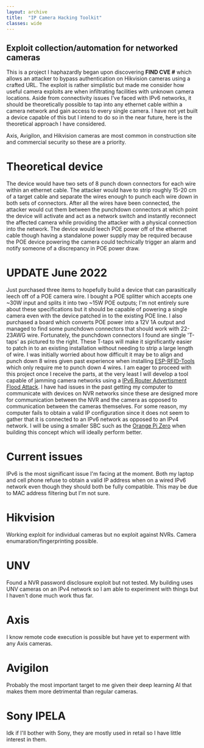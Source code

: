 ```yaml
---
layout: archive
title:  "IP Camera Hacking Toolkit"
classes: wide
---
```


## Exploit collection/automation for networked cameras

This is a project I haphazardly began upon discovering **FIND CVE #** which allows an attacker to bypass authentication on Hikvision cameras using a crafted URL. The exploit is rather simplistic but made me consider how useful camera exploits are when infiltrating facilities with unknown camera locations. Aside from connectivity issues I've faced with IPv6 networks, it should be theoretically possible to tap into any ethernet cable within a camera network and gain access to every single camera. I have not yet built a device capable of this but I intend to do so in the near future, here is the theoretical approach I have considered.

Axis, Avigilon, and Hikvision cameras are most common in construction site and commercial security so these are a priority.

# Theoretical device

The device would have two sets of 8 punch down connectors for each wire within an ethernet cable. The attacker would have to strip roughly 15-20 cm of a target cable and separate the wires enough to punch each wire down in both sets of connectors. After all the wires have been connected, the attacker would cut them between the punchdown connectors at which point the device will activate and act as a network switch and instantly reconnect the affected camera while providing the attacker with a physical connection into the network. The device would leech POE power off of the ethernet cable though having a standalone power supply may be required because the POE device powering the camera could technically trigger an alarm and notify someone of a discrepancy in POE power draw. 

# UPDATE June 2022

Just purchased three items to hopefully build a device that can parasitically leech off of a POE camera wire. I bought a POE splitter which accepts one ~30W input and splits it into two ~15W POE outputs; I'm not entirely sure about these specifications but it should be capable of powering a single camera even with the device patched in to the existing POE line. I also purchased a board which converts POE power into a 12V 1A output and managed to find some punchdown connectors that should work with 22-23AWG wire. Fortunately, the punchdown connectors I found are single 'T-taps' as pictured to the right. These T-taps will make it significantly easier to patch in to an existing installation without needing to strip a large length of wire. I was initially worried about how difficult it may be to align and punch down 8 wires given past experience when installing [ESP-RFID-Tools](https://github.com/rfidtool/ESP-RFID-Tool) which only require me to punch down 4 wires. I am eager to proceed with this project once I receive the parts, at the very least I will develop a tool capable of jamming camera networks using a [IPv6 Router Advertisment Flood Attack](https://www.researchgate.net/publication/266022049_ICMPv6_Router_Advertisement_Flooding). I have had issues in the past getting my computer to communicate with devices on NVR networks since these are designed more for communication between the NVR and the camera as opposed to communication between the cameras themselves. For some reason, my computer fails to obtain a valid IP configuration since it does not seem to gather that it is connected to an IPv6 network as opposed to an IPv4 network. I will be using a smaller SBC such as the [Orange Pi Zero](https://www.aliexpress.com/item/1005002918902225.html) when building this concept which will ideally perform better.

# Current issues

IPv6 is the most significant issue I'm facing at the moment. Both my laptop and cell phone refuse to obtain a valid IP address when on a wired IPv6 network even though they should both be fully compatible. This may be due to MAC address filtering but I'm not sure.

# Hikvision

Working exploit for individual cameras but no exploit against NVRs. Camera enumaration/fingerprinting possible.

# UNV

Found a NVR password disclosure exploit but not tested. My building uses UNV cameras on an IPv4 network so I am able to experiment with things but I haven't done much work thus far.

# Axis

I know remote code execution is possible but have yet to experment with any Axis cameras.

# Avigilon

Probably the most important target to me given their deep learning AI that makes them more detrimental than regular cameras.

# Sony IPELA

Idk if I'll bother with Sony, they are mostly used in retail so I have little interest in them.